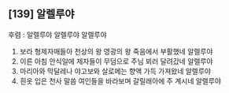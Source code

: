 ## [139] 알렐루야

후렴 : 알렐루야 알렐루야 알렐루야
1) 보라 형제자매들아 천상의 왕 영광의 왕 죽음에서 부활했네 알렐루야
2) 이른 아침 안식일에 제자들이 무덤으로 주님 뵈러 달려갔네 알렐루야
3) 마리아와 막달레나 야고보와 살로메는 향액 가득 가져왔네 알렐루야
4) 흰옷 입은 천사 말씀 여인들을 바라보며 갈릴래아에 주 계시네 알렐루야
